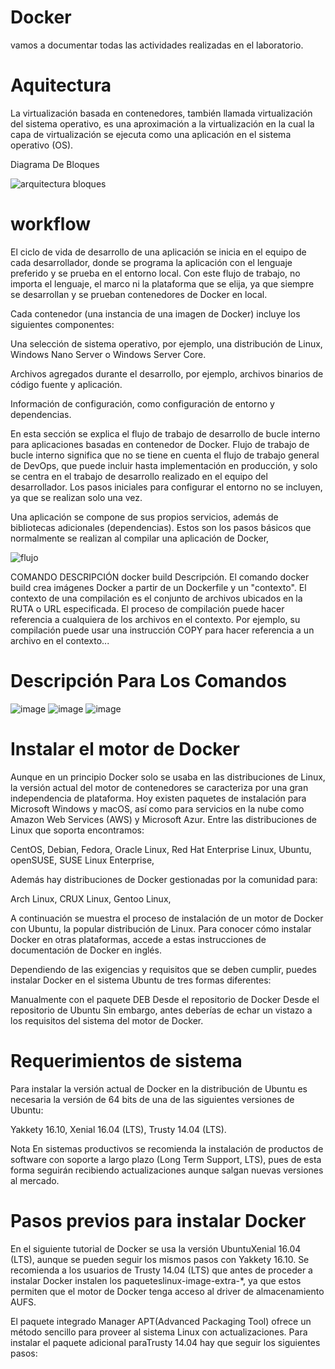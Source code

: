 # Docker

vamos a documentar todas las actividades realizadas
en el laboratorio.
# Aquitectura

La virtualización basada en contenedores, también llamada virtualización del sistema operativo, 
es una aproximación a la virtualización en la cual la capa de virtualización se ejecuta como una aplicación en el sistema operativo (OS).

 Diagrama De Bloques

![arquitectura bloques](https://user-images.githubusercontent.com/100426946/187724083-226fd1de-0ab0-4328-a485-ae401a14e673.jpg)

# workflow
El ciclo de vida de desarrollo de una aplicación se inicia en el equipo de cada desarrollador, donde se programa la aplicación con el lenguaje preferido y se prueba en el entorno local. Con este flujo de trabajo, no importa el lenguaje, el marco ni la plataforma que se elija, ya que siempre se desarrollan y se prueban contenedores de Docker en local.

Cada contenedor (una instancia de una imagen de Docker) incluye los siguientes componentes:

Una selección de sistema operativo, por ejemplo, una distribución de Linux, Windows Nano Server o Windows Server Core.

Archivos agregados durante el desarrollo, por ejemplo, archivos binarios de código fuente y aplicación.

Información de configuración, como configuración de entorno y dependencias.



En esta sección se explica el flujo de trabajo de desarrollo de bucle interno para aplicaciones basadas en contenedor de Docker. Flujo de trabajo de bucle interno significa que no se tiene en cuenta el flujo de trabajo general de DevOps, que puede incluir hasta implementación en producción, y solo se centra en el trabajo de desarrollo realizado en el equipo del desarrollador. Los pasos iniciales para configurar el entorno no se incluyen, ya que se realizan solo una vez.

Una aplicación se compone de sus propios servicios, además de bibliotecas adicionales (dependencias). Estos son los pasos básicos que normalmente se realizan al compilar una aplicación de Docker,
 
![flujo](https://user-images.githubusercontent.com/100426946/187731047-ff529c6f-1766-40a4-802b-03960c34c870.png)

COMANDO	DESCRIPCIÓN
docker build	Descripción. El comando docker build crea imágenes Docker a partir de un Dockerfile y un "contexto". El contexto de una compilación es el conjunto de archivos ubicados en la RUTA o URL especificada. El proceso de compilación puede hacer referencia a cualquiera de los archivos en el contexto. Por ejemplo, su compilación puede usar una instrucción COPY para hacer referencia a un archivo en el contexto...

# Descripción Para Los Comandos

![image](https://user-images.githubusercontent.com/100426946/187739072-3694f8d2-d28b-4ede-8d96-53056722f456.png)
![image](https://user-images.githubusercontent.com/100426946/187739152-4a3ac2b4-b06a-4a1f-bef6-d675e501b9c9.png)
![image](https://user-images.githubusercontent.com/100426946/187739245-f799891a-f06f-4285-bc65-9e8b32411613.png)

# Instalar el motor de Docker

Aunque en un principio Docker solo se usaba en las distribuciones de Linux, la versión actual del motor de contenedores se caracteriza por una gran independencia de plataforma. Hoy existen paquetes de instalación para Microsoft Windows y macOS, así como para servicios en la nube como Amazon Web Services (AWS)‎ y Microsoft Azur. Entre las distribuciones de Linux que soporta encontramos:

CentOS,
Debian,
Fedora,
Oracle Linux,
Red Hat Enterprise Linux,
Ubuntu,
openSUSE,
SUSE Linux Enterprise,

Además hay distribuciones de Docker gestionadas por la comunidad para:

Arch Linux,
CRUX Linux,
Gentoo Linux,

A continuación se muestra el proceso de instalación de un motor de Docker con Ubuntu, la popular distribución de Linux. Para conocer cómo instalar Docker en otras plataformas, accede a estas instrucciones de documentación de Docker en inglés.

Dependiendo de las exigencias y requisitos que se deben cumplir, puedes instalar Docker en el sistema Ubuntu de tres formas diferentes:

Manualmente con el paquete DEB
Desde el repositorio de Docker
Desde el repositorio de Ubuntu
Sin embargo, antes deberías de echar un vistazo a los requisitos del sistema del motor de Docker.

# Requerimientos de sistema

Para instalar la versión actual de Docker en la distribución de Ubuntu es necesaria la versión de 64 bits de una de las siguientes versiones de Ubuntu:

Yakkety 16.10,
Xenial 16.04 (LTS),
Trusty 14.04 (LTS).

Nota
En sistemas productivos se recomienda la instalación de productos de software con soporte a largo plazo (Long Term Support, LTS), pues de esta forma seguirán recibiendo actualizaciones aunque salgan nuevas versiones al mercado.

# Pasos previos para instalar Docker

En el siguiente tutorial de Docker se usa la versión UbuntuXenial 16.04 (LTS), aunque se pueden seguir los mismos pasos con Yakkety 16.10. Se recomienda a los usuarios de Trusty 14.04 (LTS) que antes de proceder a instalar Docker instalen los paqueteslinux-image-extra-*, ya que estos permiten que el motor de Docker tenga acceso al driver de almacenamiento AUFS.

El paquete integrado Manager APT(Advanced Packaging Tool) ofrece un método sencillo para proveer al sistema Linux con actualizaciones. Para instalar el paquete adicional paraTrusty 14.04 hay que seguir los siguientes pasos:




